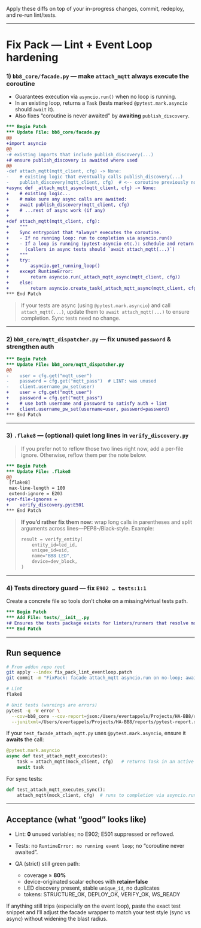Apply these diffs on top of your in-progress changes, commit, redeploy, and re-run lint/tests.

---

# Fix Pack — Lint + Event Loop hardening

### 1) `bb8_core/facade.py` — make `attach_mqtt` always execute the coroutine

* Guarantees execution via `asyncio.run()` when no loop is running.
* In an existing loop, returns a `Task` (tests marked `@pytest.mark.asyncio` should `await` it).
* Also fixes “coroutine is never awaited” by **awaiting** `publish_discovery`.

```diff
*** Begin Patch
*** Update File: bb8_core/facade.py
@@
+import asyncio
@@
-# existing imports that include publish_discovery(...)
+# ensure publish_discovery is awaited where used
@@
-def attach_mqtt(mqtt_client, cfg) -> None:
-    # existing logic that eventually calls publish_discovery(...)
-    publish_discovery(mqtt_client, cfg)  # <-- coroutine previously not awaited
+async def _attach_mqtt_async(mqtt_client, cfg) -> None:
+    # existing logic...
+    # make sure any async calls are awaited:
+    await publish_discovery(mqtt_client, cfg)
+    # ...rest of async work (if any)
+
+def attach_mqtt(mqtt_client, cfg):
+    """
+    Sync entrypoint that *always* executes the coroutine.
+    - If no running loop: run to completion via asyncio.run()
+    - If a loop is running (pytest-asyncio etc.): schedule and return a Task
+      (callers in async tests should `await attach_mqtt(...)`)
+    """
+    try:
+        asyncio.get_running_loop()
+    except RuntimeError:
+        return asyncio.run(_attach_mqtt_async(mqtt_client, cfg))
+    else:
+        return asyncio.create_task(_attach_mqtt_async(mqtt_client, cfg))
*** End Patch
```

> If your tests are async (using `@pytest.mark.asyncio`) and call `attach_mqtt(...)`, update them to `await attach_mqtt(...)` to ensure completion. Sync tests need no change.

---

### 2) `bb8_core/mqtt_dispatcher.py` — fix unused `password` & strengthen auth

```diff
*** Begin Patch
*** Update File: bb8_core/mqtt_dispatcher.py
@@
-    user = cfg.get("mqtt_user")
-    password = cfg.get("mqtt_pass")  # LINT: was unused
-    client.username_pw_set(user)
+    user = cfg.get("mqtt_user")
+    password = cfg.get("mqtt_pass")
+    # use both username and password to satisfy auth + lint
+    client.username_pw_set(username=user, password=password)
*** End Patch
```

---

### 3) `.flake8` — (optional) quiet long lines in `verify_discovery.py`

> If you prefer not to reflow those two lines right now, add a per-file ignore. Otherwise, reflow them per the note below.

```diff
*** Begin Patch
*** Update File: .flake8
@@
 [flake8]
 max-line-length = 100
 extend-ignore = E203
+per-file-ignores =
+    verify_discovery.py:E501
*** End Patch
```

> **If you’d rather fix them now:** wrap long calls in parentheses and split arguments across lines—PEP8-/Black-style. Example:
>
> ```python
> result = verify_entity(
>     entity_id=led_id,
>     unique_id=uid,
>     name="BB8 LED",
>     device=dev_block,
> )
> ```

---

### 4) Tests directory guard — fix `E902 … tests:1:1`

Create a concrete file so tools don’t choke on a missing/virtual tests path.

```diff
*** Begin Patch
*** Add File: tests/__init__.py
+# Ensures the tests package exists for linters/runners that resolve modules relative to it.
*** End Patch
```

---

## Run sequence

```bash
# From addon repo root
git apply --index fix_pack_lint_eventloop.patch
git commit -m "FixPack: facade attach_mqtt asyncio.run on no-loop; await publish_discovery; use MQTT password; flake8 guard; tests pkg"

# Lint
flake8

# Unit tests (warnings are errors)
pytest -q -W error \
  --cov=bb8_core --cov-report=json:/Users/evertappels/Projects/HA-BB8/reports/coverage.json \
  --junitxml=/Users/evertappels/Projects/HA-BB8/reports/pytest-report.xml
```

If your `test_facade_attach_mqtt.py` uses `@pytest.mark.asyncio`, ensure it **awaits** the call:

```python
@pytest.mark.asyncio
async def test_attach_mqtt_executes():
    task = attach_mqtt(mock_client, cfg)   # returns Task in an active loop
    await task
```

For sync tests:

```python
def test_attach_mqtt_executes_sync():
    attach_mqtt(mock_client, cfg)  # runs to completion via asyncio.run()
```

---

## Acceptance (what “good” looks like)

* Lint: **0** unused variables; no E902; E501 suppressed or reflowed.
* Tests: no `RuntimeError: no running event loop`; no “coroutine never awaited”.
* QA (strict) still green path:

  * coverage ≥ **80%**
  * device-originated scalar echoes with **retain=false**
  * LED discovery present, stable `unique_id`, no duplicates
  * tokens: STRUCTURE\_OK, DEPLOY\_OK, VERIFY\_OK, WS\_READY

If anything still trips (especially on the event loop), paste the exact test snippet and I’ll adjust the facade wrapper to match your test style (sync vs async) without widening the blast radius.

